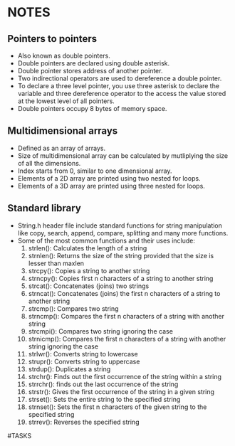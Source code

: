# NOTES
## Pointers to pointers
- Also known as double pointers.
- Double pointers are declared using double asterisk.
- Double pointer stores address of another pointer.
- Two indirectional operators are used to dereference a double pointer.
- To declare a three level pointer, you use three asterisk to declare the variable
  and three dereference operator to the access the value stored at the lowest level of all pointers.
- Double pointers occupy 8 bytes of memory space.

## Multidimensional arrays

- Defined as an array of arrays.
- Size of multidimensional array can be calculated by mutliplying the size of all the dimensions.
- Index starts from 0, similar to one dimensional array.
- Elements of a 2D array are printed using two nested for loops.
- Elements of a 3D array are printed using three nested for loops. 

## Standard library
- String.h header file include standard functions for string manipulation like copy, search,
  append, compare, splitting and many more functions.
- Some of the most common functions and their uses include:
	1. strlen(): Calculates the length of a string
	2. strnlen(): Returns the size of the string provided that the size is lesser than maxlen
	3. strcpy(): Copies a string to another string
	4. strncpy(): Copies first n characters of a string to another string
	5. strcat(): Concatenates (joins) two strings
	6. strncat(): Concatenates (joins) the first n characters of a string to another string
	7. strcmp(): Compares two string
	8. strncmp(): Compares the first n characters of a string with another string
	9. strcmpi(): Compares two string ignoring the case
	10. strnicmp(): Compares the first n characters of a string with another string ignoring the case
	11. strlwr(): Converts string to lowercase
	12. strupr(): Converts string to uppercase
	13. strdup(): Duplicates a string
	14. strchr(): Finds out the first occurrence of the string within a string
	15. strrchr(): finds out the last occurrence of the string
	16. strstr(): Gives the first occurrence of the string in a given string
	17. strset(): Sets the entire string to the specified string
	18. strnset(): Sets the first n characters of the given string to the specified string
	19. strrev(): Reverses the specified string

#TASKS

